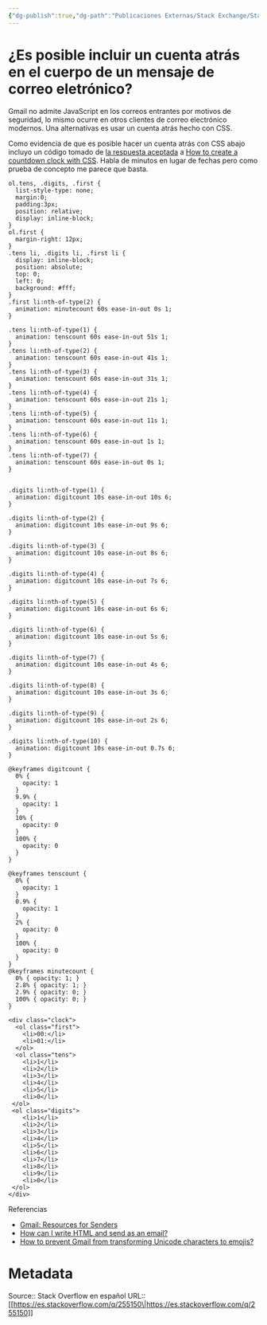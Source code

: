 ```yaml
---
{"dg-publish":true,"dg-path":"Publicaciones Externas/Stack Exchange/Stack Overflow en español/es.stackoverflow.com-255150.md","permalink":"/publicaciones-externas/stack-exchange/stack-overflow-en-espanol/es-stackoverflow-com-255150/","title":"¿Es posible incluir un cuenta atrás en el cuerpo de un mensaje de correo eletrónico?","hide":true,"noteIcon":"default","created":"2024-04-03T12:49:10.759-06:00","updated":"2024-04-05T16:43:55.244-06:00"}
---
```


# ¿Es posible incluir un cuenta atrás en el cuerpo de un mensaje de correo eletrónico?

Gmail no admite JavaScript en los correos entrantes por motivos de seguridad, lo mismo ocurre en otros clientes de correo electrónico modernos. Una alternativas es usar un cuenta atrás hecho con CSS.

Como evidencia de que es posible hacer un cuenta atrás con CSS abajo incluyo un código tomado de [la respuesta aceptada](https://stackoverflow.com/a/44302995/1595451) a [How to create a countdown clock with CSS](https://stackoverflow.com/q/44302376/1595451). Habla de minutos en lugar de fechas pero como prueba de concepto me parece que basta.

<!-- begin snippet: js hide: true console: true babel: false -->

<!-- language: lang-css -->

    ol.tens, .digits, .first {
      list-style-type: none;
      margin:0;
      padding:3px;
      position: relative;
      display: inline-block;
    }
    ol.first {
      margin-right: 12px;
    }
    .tens li, .digits li, .first li {
      display: inline-block;
      position: absolute;
      top: 0;
      left: 0;
      background: #fff;
    }
    .first li:nth-of-type(2) {
      animation: minutecount 60s ease-in-out 0s 1;
    }

    .tens li:nth-of-type(1) {
      animation: tenscount 60s ease-in-out 51s 1;
    }
    .tens li:nth-of-type(2) {
      animation: tenscount 60s ease-in-out 41s 1;
    }
    .tens li:nth-of-type(3) {
      animation: tenscount 60s ease-in-out 31s 1;
    }
    .tens li:nth-of-type(4) {
      animation: tenscount 60s ease-in-out 21s 1;
    }
    .tens li:nth-of-type(5) {
      animation: tenscount 60s ease-in-out 11s 1;
    }
    .tens li:nth-of-type(6) {
      animation: tenscount 60s ease-in-out 1s 1;
    }
    .tens li:nth-of-type(7) {
      animation: tenscount 60s ease-in-out 0s 1;
    }


    .digits li:nth-of-type(1) {
      animation: digitcount 10s ease-in-out 10s 6;
    }

    .digits li:nth-of-type(2) {
      animation: digitcount 10s ease-in-out 9s 6;
    }

    .digits li:nth-of-type(3) {
      animation: digitcount 10s ease-in-out 8s 6;
    }

    .digits li:nth-of-type(4) {
      animation: digitcount 10s ease-in-out 7s 6;
    }

    .digits li:nth-of-type(5) {
      animation: digitcount 10s ease-in-out 6s 6;
    }

    .digits li:nth-of-type(6) {
      animation: digitcount 10s ease-in-out 5s 6;
    }

    .digits li:nth-of-type(7) {
      animation: digitcount 10s ease-in-out 4s 6;
    }

    .digits li:nth-of-type(8) {
      animation: digitcount 10s ease-in-out 3s 6;
    }

    .digits li:nth-of-type(9) {
      animation: digitcount 10s ease-in-out 2s 6;
    }

    .digits li:nth-of-type(10) {
      animation: digitcount 10s ease-in-out 0.7s 6;
    }

    @keyframes digitcount {
      0% {
        opacity: 1
      }
      9.9% {
        opacity: 1
      }
      10% {
        opacity: 0
      }
      100% {
        opacity: 0
      }
    }

    @keyframes tenscount {
      0% {
        opacity: 1
      }
      0.9% {
        opacity: 1
      }
      2% {
        opacity: 0
      }
      100% {
        opacity: 0
      }
    }
    @keyframes minutecount {
      0% { opacity: 1; }
      2.8% { opacity: 1; }
      2.9% { opacity: 0; }
      100% { opacity: 0; }
    }

<!-- language: lang-html -->

    <div class="clock">
      <ol class="first">
        <li>00:</li>
        <li>01:</li>
      </ol>
      <ol class="tens">
        <li>1</li>
        <li>2</li>
        <li>3</li>
        <li>4</li>
        <li>5</li>
        <li>0</li>
     </ol>
     <ol class="digits">
        <li>1</li>
        <li>2</li>
        <li>3</li>
        <li>4</li>
        <li>5</li>
        <li>6</li>
        <li>7</li>
        <li>8</li>
        <li>9</li>
        <li>0</li>
     </ol>
    </div>

<!-- end snippet -->

Referencias

 - [Gmail: Resources for Senders](https://developers.google.com/gmail/design/)
 - [How can I write HTML and send as an email?](https://webapps.stackexchange.com/q/7932/88163)
 - [How to prevent Gmail from transforming Unicode characters to emojis?](https://webapps.stackexchange.com/q/84616/88163)

# Metadata
Source:: Stack Overflow en español
URL:: [[https://es.stackoverflow.com/q/255150\|https://es.stackoverflow.com/q/255150]]

